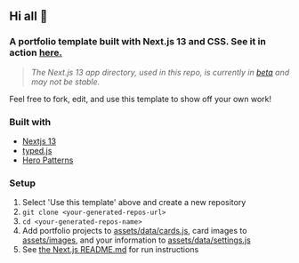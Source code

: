 ## Hi all 👋
### A portfolio template built with Next.js 13 and CSS. See it in action [here.](https://www.juliab.dev)

> *The Next.js 13 app directory, used in this repo, is currently in [beta](https://beta.nextjs.org/docs) and may not be stable.* 

Feel free to fork, edit, and use this template to show off your own work!

### Built with
- [Nextjs 13](https://beta.nextjs.org/docs/installation)
- [typed.js](https://github.com/mattboldt/typed.js/)
- [Hero Patterns](https://heropatterns.com)

### Setup
1. Select 'Use this template' above and create a new repository
2. ```git clone <your-generated-repos-url>```
3. ```cd <your-generated-repos-name>```
4. Add portfolio projects to [assets/data/cards.js](assets/data/cards.js), card images to [assets/images](assets/images), and your information to [assets/data/settings.js](assets/data/settings.js)
5. See [the Next.js README.md](NEXT-README.md) for run instructions
